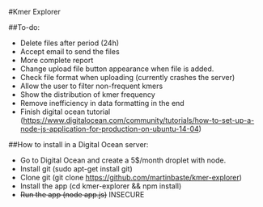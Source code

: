 #Kmer Explorer

##To-do:
* Delete files after period (24h)
* Accept email to send the files
* More complete report
* Change upload file button appearance when file is added.
* Check file format when uploading (currently crashes the server)
* Allow the user to filter non-frequent kmers
* Show the distribution of kmer frequency
* Remove inefficiency in data formatting in the end
* Finish digital ocean tutorial (https://www.digitalocean.com/community/tutorials/how-to-set-up-a-node-js-application-for-production-on-ubuntu-14-04)


##How to install in a Digital Ocean server:
* Go to Digital Ocean and create a 5$/month droplet with node.
* Install git (sudo apt-get install git)
* Clone git (git clone https://github.com/martinbaste/kmer-explorer)
* Install the app (cd kmer-explorer && npm install)
* ~~Run the app (node app.js)~~ INSECURE
